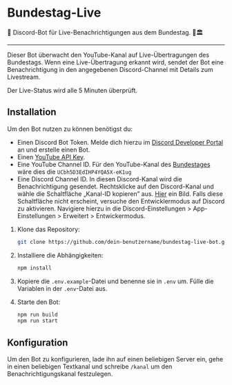# Bundestag-Live
🔔 Discord-Bot für Live-Benachrichtigungen aus dem Bundestag. 🎥🏛️

---

Dieser Bot überwacht den YouTube-Kanal auf Live-Übertragungen des Bundestags. Wenn eine Live-Übertragung erkannt wird, sendet der Bot eine Benachrichtigung in den angegebenen Discord-Channel mit Details zum Livestream.

Der Live-Status wird alle 5 Minuten überprüft.

## Installation

Um den Bot nutzen zu können benötigst du:
- Einen Discord Bot Token. Melde dich hierzu im [Discord Developer Portal](https://discord.com/developers/applications) an und erstelle einen Bot.
- Einen [YouTube API Key](https://developers.google.com/youtube/v3/getting-started?hl=de).
- Eine YouTube Channel ID. Für den YouTube-Kanal des [Bundestages](https://www.youtube.com/channel/UCbh5D3EdIHP4YQA5X-eK1ug) wäre dies die `UCbh5D3EdIHP4YQA5X-eK1ug`
- Eine Discord Channel ID. In diesen Discord-Kanal wird die Benachrichtigung gesendet. Rechtsklicke auf den Discord-Kanal und wähle die Schaltfläche „Kanal-ID kopieren” aus. [Hier](https://i.toaaa.de/i/bbe8w.png) ein Bild. Falls diese Schaltfläche nicht erscheint, versuche den Entwicklermodus auf Discord zu aktivieren. Navigiere hierzu in die Discord-Einstellungen > App-Einstellungen > Erweitert > Entwickermodus.

1. Klone das Repository:

   ```bash
   git clone https://github.com/dein-benutzername/bundestag-live-bot.git
   ```

2. Installiere die Abhängigkeiten:

   ```bash
   npm install
   ```

3. Kopiere die `.env.example`-Datei und benenne sie in `.env` um. Fülle die Variablen in der `.env`-Datei aus.

4. Starte den Bot:

   ```bash
   npm run build
   npm run start
   ```

## Konfiguration

Um den Bot zu konfigurieren, lade ihn auf einen beliebigen Server ein, gehe in einen beliebigen Textkanal und schreibe `/kanal` um den Benachrichtigungskanal festzulegen.
